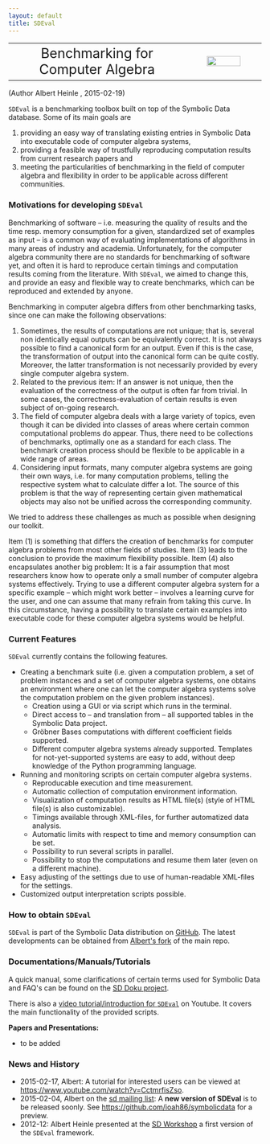 ```yaml
---
layout: default
title: SDEval
---
```


<table width="90%">
<tr align="center">
<td width="70%" style="font-size:20pt;">
Benchmarking for Computer Algebra

</td>
<td width="30%" >
<img width="70%" src="http://symbolicdata.org/Uploads/images/sdeval_logo.svg"/>

</td>
</tr>
</table>
(Author Albert Heinle <aheinle@uwaterloo.ca>, 2015-02-19)

`SDEval` is a benchmarking toolbox built on top of the Symbolic Data database. Some of its main goals are

1.  providing an easy way of translating existing entries in Symbolic Data into executable code of computer algebra systems,
2.  providing a feasible way of trustfully reproducing computation results from current research papers and
3.  meeting the particularities of benchmarking in the field of computer algebra and flexibility in order to be applicable across different communities.

### Motivations for developing `SDEval`

Benchmarking of software – i.e. measuring the quality of results and the time resp. memory consumption for a given, standardized set of examples as input – is a common way of evaluating implementations of algorithms in many areas of industry and academia. Unfortunately, for the computer algebra community there are no standards for benchmarking of software yet, and often it is hard to reproduce certain timings and computation results coming from the literature. With `SDEval`, we aimed to change this, and provide an easy and flexible way to create benchmarks, which can be reproduced and extended by anyone.

Benchmarking in computer algebra differs from other benchmarking tasks, since one can make the following observations:

1.  Sometimes, the results of computations are not unique; that is, several non identically equal outputs can be equivalently correct. It is not always possible to find a canonical form for an output. Even if this is the case, the transformation of output into the canonical form can be quite costly. Moreover, the latter transformation is not necessarily provided by every single computer algebra system.
2.  Related to the previous item: If an answer is not unique, then the evaluation of the correctness of the output is often far from trivial. In some cases, the correctness-evaluation of certain results is even subject of on-going research.
3.  The field of computer algebra deals with a large variety of topics, even though it can be divided into classes of areas where certain common computational problems do appear. Thus, there need to be collections of benchmarks, optimally one as a standard for each class. The benchmark creation process should be flexible to be applicable in a wide range of areas.
4.  Considering input formats, many computer algebra systems are going their own ways, i.e. for many computation problems, telling the respective system what to calculate differ a lot. The source of this problem is that the way of representing certain given mathematical objects may also not be unified across the corresponding community.

We tried to address these challenges as much as possible when designing our toolkit.

Item (1) is something that differs the creation of benchmarks for computer algebra problems from most other fields of studies. Item (3) leads to the conclusion to provide the maximum flexibility possible. Item (4) also encapsulates another big problem: It is a fair assumption that most researchers know how to operate only a small number of computer algebra systems effectively. Trying to use a different computer algebra system for a specific example – which might work better – involves a learning curve for the user, and one can assume that many refrain from taking this curve. In this circumstance, having a possibility to translate certain examples into executable code for these computer algebra systems would be helpful.

### Current Features

`SDEval` currently contains the following features.

-   Creating a benchmark suite (i.e. given a computation problem, a set of problem instances and a set of computer algebra systems, one obtains an environment where one can let the computer algebra systems solve the computation problem on the given problem instances).
    -   Creation using a GUI or via script which runs in the terminal.
    -   Direct access to – and translation from – all supported tables in the Symbolic Data project.
    -   Gröbner Bases computations with different coefficient fields supported.
    -   Different computer algebra systems already supported. Templates for not-yet-supported systems are easy to add, without deep knowledge of the Python programming language.
-   Running and monitoring scripts on certain computer algebra systems.
    -   Reproducable execution and time measurement.
    -   Automatic collection of computation environment information.
    -   Visualization of computation results as HTML file(s) (style of HTML file(s) is also customizable).
    -   Timings available through XML-files, for further automatized data analysis.
    -   Automatic limits with respect to time and memory consumption can be set.
    -   Possibility to run several scripts in parallel.
    -   Possibility to stop the computations and resume them later (even on a different machine).
-   Easy adjusting of the settings due to use of human-readable XML-files for the settings.
-   Customized output interpretation scripts possible.

### How to obtain `SDEval`

`SDEval` is part of the Symbolic Data distribution on [GitHub](https://github.com/symbolicdata/symbolicdata). The latest developments can be obtained from [Albert's fork](https://github.com/ioah86/symbolicdata) of the main repo.

### Documentations/Manuals/Tutorials

A quick manual, some clarifications of certain terms used for Symbolic Data and FAQ's can be found on the [SD Doku project](http://symbolicdata.readthedocs.org/en/latest).

There is also a [video tutorial/introduction for `SDEval`](https://www.youtube.com/watch?v=CctmrfisZso) on Youtube. It covers the main functionality of the provided scripts.

**Papers and Presentations:**

-   to be added

### News and History

-   2015-02-17, Albert: A tutorial for interested users can be viewed at <https://www.youtube.com/watch?v=CctmrfisZso>.
-   2015-02-04, Albert on the [sd mailing list](https://groups.google.com/d/msg/symbolicdata/2rZXK_j8Afk/Ktztshg3OqMJ): A **new version of SDEval** is to be released soonly. See <https://github.com/ioah86/symbolicdata> for a preview.
-   2012-12: Albert Heinle presented at the [SD Workshop](Events.2012-12 "wikilink") a first version of the `SDEval` framework.

